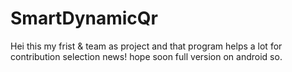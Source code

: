 # SmartDynamicQr
Hei this my frist & team as project and that program helps a lot for contribution selection news!
hope soon full version on android so.
